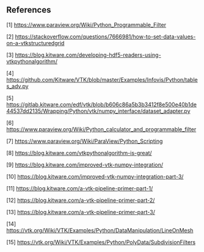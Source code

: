 ## References

[1] https://www.paraview.org/Wiki/Python_Programmable_Filter

[2] https://stackoverflow.com/questions/7666981/how-to-set-data-values-on-a-vtkstructuredgrid

[3] https://blog.kitware.com/developing-hdf5-readers-using-vtkpythonalgorithm/

[4] https://github.com/Kitware/VTK/blob/master/Examples/Infovis/Python/tables_adv.py

[5] https://gitlab.kitware.com/edf/vtk/blob/b606c86a5b3b3412f8e500e40b1de44537dd2135/Wrapping/Python/vtk/numpy_interface/dataset_adapter.py

[6] https://www.paraview.org/Wiki/Python_calculator_and_programmable_filter

[7] https://www.paraview.org/Wiki/ParaView/Python_Scripting

[8] https://blog.kitware.com/vtkpythonalgorithm-is-great/

[9] https://blog.kitware.com/improved-vtk-numpy-integration/

[10] https://blog.kitware.com/improved-vtk-numpy-integration-part-3/

[11] https://blog.kitware.com/a-vtk-pipeline-primer-part-1/

[12] https://blog.kitware.com/a-vtk-pipeline-primer-part-2/

[13] https://blog.kitware.com/a-vtk-pipeline-primer-part-3/

[14] https://vtk.org/Wiki/VTK/Examples/Python/DataManipulation/LineOnMesh

[15] https://vtk.org/Wiki/VTK/Examples/Python/PolyData/SubdivisionFilters
